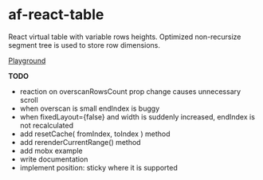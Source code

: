 # af-react-table
React virtual table with variable rows heights.
Optimized non-recursize segment tree is used to store row dimensions.

[Playground](https://nowaalex.github.io/af-react-table/exampleAssets/)

**TODO**
* reaction on overscanRowsCount prop change causes unnecessary scroll
* when overscan is small endIndex is buggy
* when fixedLayout={false} and width is suddenly increased, endIndex is not recalculated
* add resetCache( fromIndex, toIndex ) method
* add rerenderCurrentRange() method
* add mobx example
* write documentation
* implement position: sticky where it is supported